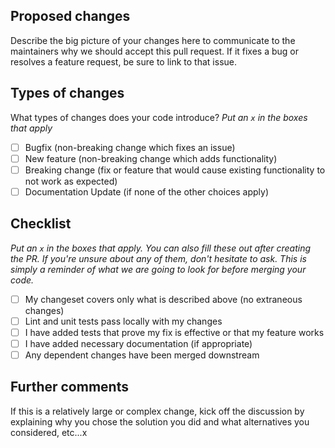 Proposed changes
-------------------------------------------
Describe the big picture of your changes here to communicate to the maintainers why we should accept this pull request. If it fixes a bug or resolves a feature request, be sure to link to that issue.

Types of changes
-------------------------------------------
What types of changes does your code introduce?
_Put an `x` in the boxes that apply_

- [ ] Bugfix (non-breaking change which fixes an issue)
- [ ] New feature (non-breaking change which adds functionality)
- [ ] Breaking change (fix or feature that would cause existing functionality to not work as expected)
- [ ] Documentation Update (if none of the other choices apply)

Checklist
-------------------------------------------
_Put an `x` in the boxes that apply. You can also fill these out after creating the PR. If you're unsure about any of them, don't hesitate to ask. This is simply a reminder of what we are going to look for before merging your code._

- [ ] My changeset covers only what is described above (no extraneous changes)
- [ ] Lint and unit tests pass locally with my changes
- [ ] I have added tests that prove my fix is effective or that my feature works
- [ ] I have added necessary documentation (if appropriate)
- [ ] Any dependent changes have been merged downstream

Further comments
-------------------------------------------
If this is a relatively large or complex change, kick off the discussion by explaining why you chose the solution you did and what alternatives you considered, etc...x
